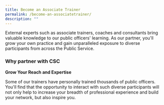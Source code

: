 ```yaml
---
title: Become an Associate Trainer
permalink: /become-an-associatetrainer/
description: ""
---
```

<p>External experts such as associate trainers, coaches and consultants bring valuable knowledge to our public officers' learning. As our partner, you'll grow your own practice and gain unparalleled exposure to diverse participants from across the Public Service.</p>


<h3>Why partner with CSC</h3>
<b>Grow Your Reach and Expertise</b>
<p>Some of our trainers have personally trained thousands of public officers. You'll find that the opportunity to interact with such diverse participants will not only help to increase your breadth of professional experience and build your network, but also inspire you.</p>